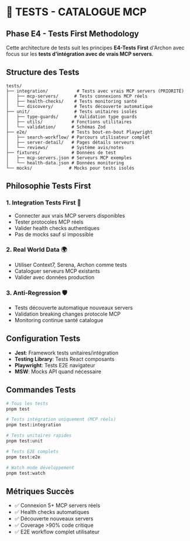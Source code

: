 # 🧪 TESTS - CATALOGUE MCP

## Phase E4 - Tests First Methodology

Cette architecture de tests suit les principes **E4-Tests First** d'Archon avec focus sur les **tests d'intégration avec de vrais MCP servers**.

## Structure des Tests

```
tests/
├── integration/           # Tests avec vrais MCP servers (PRIORITÉ)
│   ├── mcp-servers/      # Tests connexions MCP réels
│   ├── health-checks/    # Tests monitoring santé
│   └── discovery/        # Tests découverte automatique
├── unit/                 # Tests unitaires isolés
│   ├── type-guards/      # Validation type guards
│   ├── utils/           # Fonctions utilitaires
│   └── validation/      # Schémas Zod
├── e2e/                 # Tests bout-en-bout Playwright
│   ├── search-workflow/ # Parcours utilisateur complet
│   ├── server-detail/   # Pages détails serveurs
│   └── reviews/         # Système avis/notes
├── fixtures/            # Données de test
│   ├── mcp-servers.json # Serveurs MCP exemples
│   └── health-data.json # Données monitoring
└── mocks/              # Mocks pour tests isolés
```

## Philosophie Tests First

### 1. **Integration Tests First** 🎯
- Connecter aux vrais MCP servers disponibles
- Tester protocoles MCP réels
- Valider health checks authentiques
- Pas de mocks sauf si impossible

### 2. **Real World Data** 🌍
- Utiliser Context7, Serena, Archon comme tests
- Cataloguer serveurs MCP existants
- Valider avec données production

### 3. **Anti-Regression** 🛡️
- Tests découverte automatique nouveaux servers
- Validation breaking changes protocole MCP
- Monitoring continue santé catalogue

## Configuration Tests

- **Jest**: Framework tests unitaires/intégration
- **Testing Library**: Tests React composants
- **Playwright**: Tests E2E navigateur
- **MSW**: Mocks API quand nécessaire

## Commandes Tests

```bash
# Tous les tests
pnpm test

# Tests intégration uniquement (MCP réels)
pnpm test:integration

# Tests unitaires rapides
pnpm test:unit

# Tests E2E complets
pnpm test:e2e

# Watch mode développement
pnpm test:watch
```

## Métriques Succès

- ✅ Connexion 5+ MCP servers réels
- ✅ Health checks automatiques
- ✅ Découverte nouveaux servers
- ✅ Coverage >90% code critique
- ✅ E2E workflow complet utilisateur
